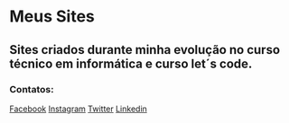 # Meus Sites 

## Sites criados durante minha evolução no curso técnico em informática e curso let´s code.

### Contatos:
[Facebook](https://www.facebook.com/alysson.gomes.7589)
[Instagram](https://www.instagram.com/__alyssongomes/)
[Twitter](https://twitter.com/alyssongomesofc)
[Linkedin](https://www.linkedin.com/in/francisco-alysson-g-966199218/)
